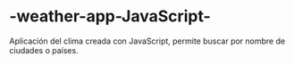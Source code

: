 # -weather-app-JavaScript-
Aplicación del clima creada con JavaScript, permite buscar por nombre de ciudades o países.
